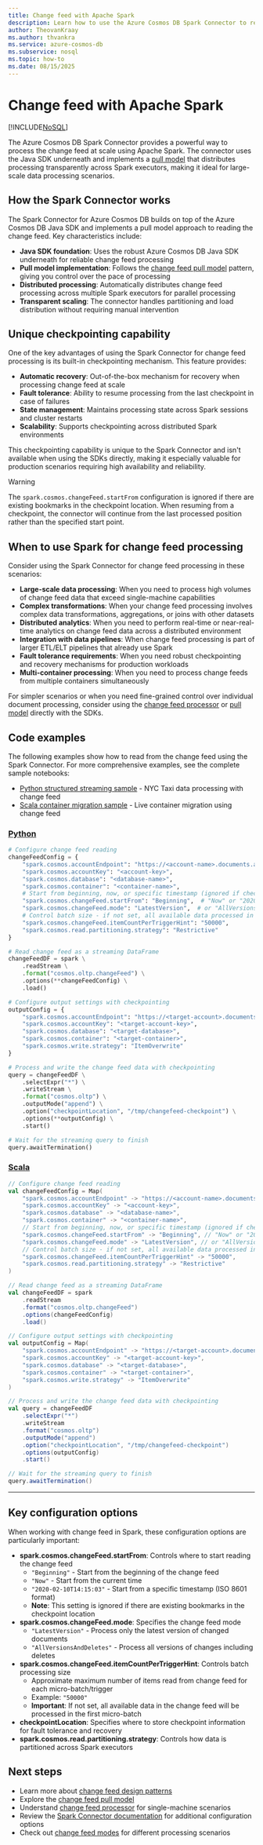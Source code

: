 ```yaml
---
title: Change feed with Apache Spark
description: Learn how to use the Azure Cosmos DB Spark Connector to read the change feed, including pull model implementation, checkpointing, and scale-out processing.
author: TheovanKraay
ms.author: thvankra
ms.service: azure-cosmos-db
ms.subservice: nosql
ms.topic: how-to
ms.date: 08/15/2025
---
```


# Change feed with Apache Spark

[!INCLUDE[NoSQL](../includes/appliesto-nosql.md)]

The Azure Cosmos DB Spark Connector provides a powerful way to process the change feed at scale using Apache Spark. The connector uses the Java SDK underneath and implements a [pull model](change-feed-pull-model.md) that distributes processing transparently across Spark executors, making it ideal for large-scale data processing scenarios.

## How the Spark Connector works

The Spark Connector for Azure Cosmos DB builds on top of the Azure Cosmos DB Java SDK and implements a pull model approach to reading the change feed. Key characteristics include:

- **Java SDK foundation**: Uses the robust Azure Cosmos DB Java SDK underneath for reliable change feed processing
- **Pull model implementation**: Follows the [change feed pull model](change-feed-pull-model.md) pattern, giving you control over the pace of processing
- **Distributed processing**: Automatically distributes change feed processing across multiple Spark executors for parallel processing
- **Transparent scaling**: The connector handles partitioning and load distribution without requiring manual intervention

## Unique checkpointing capability

One of the key advantages of using the Spark Connector for change feed processing is its built-in checkpointing mechanism. This feature provides:

- **Automatic recovery**: Out-of-the-box mechanism for recovery when processing change feed at scale
- **Fault tolerance**: Ability to resume processing from the last checkpoint in case of failures
- **State management**: Maintains processing state across Spark sessions and cluster restarts
- **Scalability**: Supports checkpointing across distributed Spark environments

This checkpointing capability is unique to the Spark Connector and isn't available when using the SDKs directly, making it especially valuable for production scenarios requiring high availability and reliability.

> [!WARNING]
> The `spark.cosmos.changeFeed.startFrom` configuration is ignored if there are existing bookmarks in the checkpoint location. When resuming from a checkpoint, the connector will continue from the last processed position rather than the specified start point.

## When to use Spark for change feed processing

Consider using the Spark Connector for change feed processing in these scenarios:

- **Large-scale data processing**: When you need to process high volumes of change feed data that exceed single-machine capabilities
- **Complex transformations**: When your change feed processing involves complex data transformations, aggregations, or joins with other datasets
- **Distributed analytics**: When you need to perform real-time or near-real-time analytics on change feed data across a distributed environment
- **Integration with data pipelines**: When change feed processing is part of larger ETL/ELT pipelines that already use Spark
- **Fault tolerance requirements**: When you need robust checkpointing and recovery mechanisms for production workloads
- **Multi-container processing**: When you need to process change feeds from multiple containers simultaneously

For simpler scenarios or when you need fine-grained control over individual document processing, consider using the [change feed processor](change-feed-processor.md) or [pull model](change-feed-pull-model.md) directly with the SDKs.

## Code examples

The following examples show how to read from the change feed using the Spark Connector. For more comprehensive examples, see the complete sample notebooks:

- [Python structured streaming sample](https://github.com/Azure/azure-sdk-for-java/blob/main/sdk/cosmos/azure-cosmos-spark_3_2-12/Samples/Python/NYC-Taxi-Data/02_StructuredStreaming.ipynb) - NYC Taxi data processing with change feed
- [Scala container migration sample](https://github.com/Azure/azure-sdk-for-java/blob/main/sdk/cosmos/azure-cosmos-spark_3_2-12/Samples/DatabricksLiveContainerMigration/CosmosDBLiveSingleContainerMigration.scala) - Live container migration using change feed

### [Python](#tab/python)

```python
# Configure change feed reading
changeFeedConfig = {
    "spark.cosmos.accountEndpoint": "https://<account-name>.documents.azure.com:443/",
    "spark.cosmos.accountKey": "<account-key>",
    "spark.cosmos.database": "<database-name>",
    "spark.cosmos.container": "<container-name>",
    # Start from beginning, now, or specific timestamp (ignored if checkpoints exist)
    "spark.cosmos.changeFeed.startFrom": "Beginning",  # "Now" or "2020-02-10T14:15:03"
    "spark.cosmos.changeFeed.mode": "LatestVersion",  # or "AllVersionsAndDeletes"
    # Control batch size - if not set, all available data processed in first batch
    "spark.cosmos.changeFeed.itemCountPerTriggerHint": "50000",
    "spark.cosmos.read.partitioning.strategy": "Restrictive"
}

# Read change feed as a streaming DataFrame
changeFeedDF = spark \
    .readStream \
    .format("cosmos.oltp.changeFeed") \
    .options(**changeFeedConfig) \
    .load()

# Configure output settings with checkpointing
outputConfig = {
    "spark.cosmos.accountEndpoint": "https://<target-account>.documents.azure.com:443/",
    "spark.cosmos.accountKey": "<target-account-key>",
    "spark.cosmos.database": "<target-database>",
    "spark.cosmos.container": "<target-container>",
    "spark.cosmos.write.strategy": "ItemOverwrite"
}

# Process and write the change feed data with checkpointing
query = changeFeedDF \
    .selectExpr("*") \
    .writeStream \
    .format("cosmos.oltp") \
    .outputMode("append") \
    .option("checkpointLocation", "/tmp/changefeed-checkpoint") \
    .options(**outputConfig) \
    .start()

# Wait for the streaming query to finish
query.awaitTermination()
```

### [Scala](#tab/scala)

```scala
// Configure change feed reading
val changeFeedConfig = Map(
    "spark.cosmos.accountEndpoint" -> "https://<account-name>.documents.azure.com:443/",
    "spark.cosmos.accountKey" -> "<account-key>",
    "spark.cosmos.database" -> "<database-name>",
    "spark.cosmos.container" -> "<container-name>",
    // Start from beginning, now, or specific timestamp (ignored if checkpoints exist)
    "spark.cosmos.changeFeed.startFrom" -> "Beginning", // "Now" or "2020-02-10T14:15:03"
    "spark.cosmos.changeFeed.mode" -> "LatestVersion", // or "AllVersionsAndDeletes"
    // Control batch size - if not set, all available data processed in first batch
    "spark.cosmos.changeFeed.itemCountPerTriggerHint" -> "50000",
    "spark.cosmos.read.partitioning.strategy" -> "Restrictive"
)

// Read change feed as a streaming DataFrame
val changeFeedDF = spark
    .readStream
    .format("cosmos.oltp.changeFeed")
    .options(changeFeedConfig)
    .load()

// Configure output settings with checkpointing
val outputConfig = Map(
    "spark.cosmos.accountEndpoint" -> "https://<target-account>.documents.azure.com:443/",
    "spark.cosmos.accountKey" -> "<target-account-key>",
    "spark.cosmos.database" -> "<target-database>",
    "spark.cosmos.container" -> "<target-container>",
    "spark.cosmos.write.strategy" -> "ItemOverwrite"
)

// Process and write the change feed data with checkpointing
val query = changeFeedDF
    .selectExpr("*")
    .writeStream
    .format("cosmos.oltp")
    .outputMode("append")
    .option("checkpointLocation", "/tmp/changefeed-checkpoint")
    .options(outputConfig)
    .start()

// Wait for the streaming query to finish
query.awaitTermination()
```

---

## Key configuration options

When working with change feed in Spark, these configuration options are particularly important:

- **spark.cosmos.changeFeed.startFrom**: Controls where to start reading the change feed
  - `"Beginning"` - Start from the beginning of the change feed
  - `"Now"` - Start from the current time
  - `"2020-02-10T14:15:03"` - Start from a specific timestamp (ISO 8601 format)
  - **Note**: This setting is ignored if there are existing bookmarks in the checkpoint location
- **spark.cosmos.changeFeed.mode**: Specifies the change feed mode
  - `"LatestVersion"` - Process only the latest version of changed documents
  - `"AllVersionsAndDeletes"` - Process all versions of changes including deletes
- **spark.cosmos.changeFeed.itemCountPerTriggerHint**: Controls batch processing size
  - Approximate maximum number of items read from change feed for each micro-batch/trigger
  - Example: `"50000"` 
  - **Important**: If not set, all available data in the change feed will be processed in the first micro-batch
- **checkpointLocation**: Specifies where to store checkpoint information for fault tolerance and recovery
- **spark.cosmos.read.partitioning.strategy**: Controls how data is partitioned across Spark executors

## Next steps

- Learn more about [change feed design patterns](change-feed-design-patterns.md)
- Explore the [change feed pull model](change-feed-pull-model.md)
- Understand [change feed processor](change-feed-processor.md) for single-machine scenarios
- Review the [Spark Connector documentation](sdk-java-spark-v3.md) for additional configuration options
- Check out [change feed modes](change-feed-modes.md) for different processing scenarios
